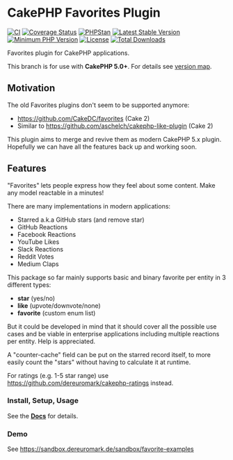 #  CakePHP Favorites Plugin

[![CI](https://github.com/dereuromark/cakephp-favorites/actions/workflows/ci.yml/badge.svg?branch=master)](https://github.com/dereuromark/cakephp-favorites/actions?query=workflow%3ACI+branch%3Amaster)
[![Coverage Status](https://img.shields.io/codecov/c/github/dereuromark/cakephp-favorites/master.svg)](https://app.codecov.io/github/dereuromark/cakephp-favorites/tree/master)
[![PHPStan](https://img.shields.io/badge/PHPStan-level%208-brightgreen.svg?style=flat)](https://phpstan.org/)
[![Latest Stable Version](https://poser.pugx.org/dereuromark/cakephp-favorites/v/stable.svg)](https://packagist.org/packages/dereuromark/cakephp-favorites)
[![Minimum PHP Version](https://img.shields.io/badge/php-%3E%3D%208.1-8892BF.svg)](https://php.net/)
[![License](https://poser.pugx.org/dereuromark/cakephp-favorites/license.png)](https://packagist.org/packages/dereuromark/cakephp-favorites)
[![Total Downloads](https://poser.pugx.org/dereuromark/cakephp-favorites/d/total.svg)](https://packagist.org/packages/dereuromark/cakephp-favorites)

Favorites plugin for CakePHP applications.

This branch is for use with **CakePHP 5.0+**. For details see [version map](https://github.com/dereuromark/cakephp-favorites/wiki#cakephp-version-map).

## Motivation

The old Favorites plugins don't seem to be supported anymore:
- https://github.com/CakeDC/favorites (Cake 2)
- Similar to https://github.com/aschelch/cakephp-like-plugin (Cake 2)

This plugin aims to merge and revive them as modern CakePHP 5.x plugin.
Hopefully we can have all the features back up and working soon.

## Features

"Favorites" lets people express how they feel about some content.
Make any model reactable in a minutes!

There are many implementations in modern applications:

- Starred a.k.a GitHub stars (and remove star)
- GitHub Reactions
- Facebook Reactions
- YouTube Likes
- Slack Reactions
- Reddit Votes
- Medium Claps

This package so far mainly supports basic and binary favorite per entity in 3 different types:
- **star** (yes/no)
- **like** (upvote/downvote/none)
- **favorite** (custom enum list)

But it could be developed in mind that it should cover all the possible use cases and
be viable in enterprise applications including multiple reactions per entity.
Help is appreciated.

A "counter-cache" field can be put on the starred record itself, to more easily count the
"stars" without having to calculate it at runtime.

For ratings (e.g. 1-5 star range) use https://github.com/dereuromark/cakephp-ratings instead.

### Install, Setup, Usage
See the **[Docs](docs/README.md)** for details.

### Demo
See https://sandbox.dereuromark.de/sandbox/favorite-examples
